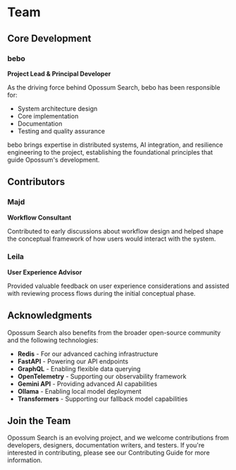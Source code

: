 # Team

## Core Development

### bebo
**Project Lead & Principal Developer**

As the driving force behind Opossum Search, bebo has been responsible for:
- System architecture design
- Core implementation
- Documentation
- Testing and quality assurance

bebo brings expertise in distributed systems, AI integration, and resilience engineering to the project, establishing the foundational principles that guide Opossum's development.

## Contributors

### Majd
**Workflow Consultant**

Contributed to early discussions about workflow design and helped shape the conceptual framework of how users would interact with the system.

### Leila
**User Experience Advisor**

Provided valuable feedback on user experience considerations and assisted with reviewing process flows during the initial conceptual phase.

## Acknowledgments

Opossum Search also benefits from the broader open-source community and the following technologies:

- **Redis** - For our advanced caching infrastructure
- **FastAPI** - Powering our API endpoints
- **GraphQL** - Enabling flexible data querying
- **OpenTelemetry** - Supporting our observability framework
- **Gemini API** - Providing advanced AI capabilities
- **Ollama** - Enabling local model deployment
- **Transformers** - Supporting our fallback model capabilities

## Join the Team

Opossum Search is an evolving project, and we welcome contributions from developers, designers, documentation writers, and testers. If you're interested in contributing, please see our Contributing Guide for more information.